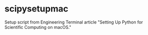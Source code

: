 # scipysetupmac
Setup script from Engineering Terminal article "Setting Up Python for Scientific Computing on macOS."
